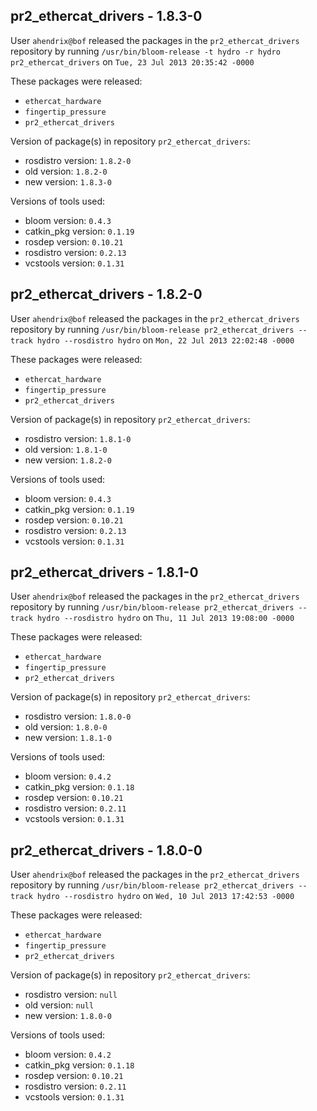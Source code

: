 ## pr2_ethercat_drivers - 1.8.3-0

User `ahendrix@bof` released the packages in the `pr2_ethercat_drivers` repository by running `/usr/bin/bloom-release -t hydro -r hydro pr2_ethercat_drivers` on `Tue, 23 Jul 2013 20:35:42 -0000`

These packages were released:
- `ethercat_hardware`
- `fingertip_pressure`
- `pr2_ethercat_drivers`

Version of package(s) in repository `pr2_ethercat_drivers`:
- rosdistro version: `1.8.2-0`
- old version: `1.8.2-0`
- new version: `1.8.3-0`

Versions of tools used:
- bloom version: `0.4.3`
- catkin_pkg version: `0.1.19`
- rosdep version: `0.10.21`
- rosdistro version: `0.2.13`
- vcstools version: `0.1.31`


## pr2_ethercat_drivers - 1.8.2-0

User `ahendrix@bof` released the packages in the `pr2_ethercat_drivers` repository by running `/usr/bin/bloom-release pr2_ethercat_drivers --track hydro --rosdistro hydro` on `Mon, 22 Jul 2013 22:02:48 -0000`

These packages were released:
- `ethercat_hardware`
- `fingertip_pressure`
- `pr2_ethercat_drivers`

Version of package(s) in repository `pr2_ethercat_drivers`:
- rosdistro version: `1.8.1-0`
- old version: `1.8.1-0`
- new version: `1.8.2-0`

Versions of tools used:
- bloom version: `0.4.3`
- catkin_pkg version: `0.1.19`
- rosdep version: `0.10.21`
- rosdistro version: `0.2.13`
- vcstools version: `0.1.31`


## pr2_ethercat_drivers - 1.8.1-0

User `ahendrix@bof` released the packages in the `pr2_ethercat_drivers` repository by running `/usr/bin/bloom-release pr2_ethercat_drivers --track hydro --rosdistro hydro` on `Thu, 11 Jul 2013 19:08:00 -0000`

These packages were released:
- `ethercat_hardware`
- `fingertip_pressure`
- `pr2_ethercat_drivers`

Version of package(s) in repository `pr2_ethercat_drivers`:
- rosdistro version: `1.8.0-0`
- old version: `1.8.0-0`
- new version: `1.8.1-0`

Versions of tools used:
- bloom version: `0.4.2`
- catkin_pkg version: `0.1.18`
- rosdep version: `0.10.21`
- rosdistro version: `0.2.11`
- vcstools version: `0.1.31`


## pr2_ethercat_drivers - 1.8.0-0

User `ahendrix@bof` released the packages in the `pr2_ethercat_drivers` repository by running `/usr/bin/bloom-release pr2_ethercat_drivers --track hydro --rosdistro hydro` on `Wed, 10 Jul 2013 17:42:53 -0000`

These packages were released:
- `ethercat_hardware`
- `fingertip_pressure`
- `pr2_ethercat_drivers`

Version of package(s) in repository `pr2_ethercat_drivers`:
- rosdistro version: `null`
- old version: `null`
- new version: `1.8.0-0`

Versions of tools used:
- bloom version: `0.4.2`
- catkin_pkg version: `0.1.18`
- rosdep version: `0.10.21`
- rosdistro version: `0.2.11`
- vcstools version: `0.1.31`


